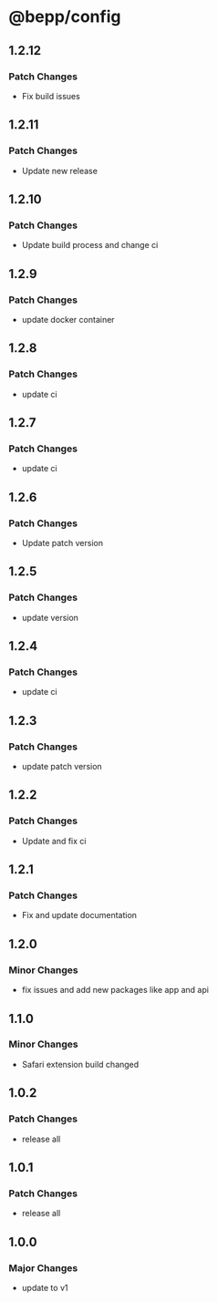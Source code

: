 # @bepp/config

## 1.2.12

### Patch Changes

- Fix build issues

## 1.2.11

### Patch Changes

- Update new release

## 1.2.10

### Patch Changes

- Update build process and change ci

## 1.2.9

### Patch Changes

- update docker container

## 1.2.8

### Patch Changes

- update ci

## 1.2.7

### Patch Changes

- update ci

## 1.2.6

### Patch Changes

- Update patch version

## 1.2.5

### Patch Changes

- update version

## 1.2.4

### Patch Changes

- update ci

## 1.2.3

### Patch Changes

- update patch version

## 1.2.2

### Patch Changes

- Update and fix ci

## 1.2.1

### Patch Changes

- Fix and update documentation

## 1.2.0

### Minor Changes

- fix issues and add new packages like app and api

## 1.1.0

### Minor Changes

- Safari extension build changed

## 1.0.2

### Patch Changes

- release all

## 1.0.1

### Patch Changes

- release all

## 1.0.0

### Major Changes

- update to v1
